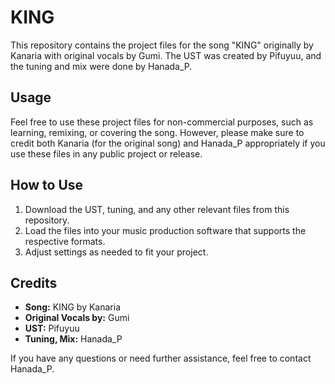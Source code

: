 # KING

This repository contains the project files for the song "KING" originally by Kanaria with original vocals by Gumi. The UST was created by Pifuyuu, and the tuning and mix were done by Hanada_P.

## Usage

Feel free to use these project files for non-commercial purposes, such as learning, remixing, or covering the song. However, please make sure to credit both Kanaria (for the original song) and Hanada_P appropriately if you use these files in any public project or release.

## How to Use

1. Download the UST, tuning, and any other relevant files from this repository.
2. Load the files into your music production software that supports the respective formats.
3. Adjust settings as needed to fit your project.

## Credits

- **Song:** KING by Kanaria
- **Original Vocals by:** Gumi
- **UST:** Pifuyuu
- **Tuning, Mix:** Hanada_P

If you have any questions or need further assistance, feel free to contact Hanada_P.
